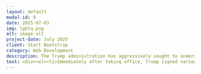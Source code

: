```yaml
---
layout: default
modal-id: 9
date: 2025-07-03
img: lgbtq.png
alt: image-alt
project-date: July 2025
client: Start Bootstrap
category: Web Development
description: The Trump administration has aggressively sought to undermine the rights of LGBTQ+ individuals in the United States, with a particular focus on harming transgender rights and care. Below you will find specific examples of policies pushed by the administration and their allies that are designed to harm LGBTQ+ individuals.
text: <div><ol><li>Immediately after taking office, Trump signed various executive orders meant to dismantle protections for transgender individuals and continues to bully states in an effort to ensure discrimination against trans youth. <a href="https://www.axios.com/2025/02/05/anti-trans-executive-orders-trump">Axios Article, </a> <a href="https://apnews.com/article/california-transgender-girls-sports-trump-29ab7154363c1054bd06b32587421161">AP Article</a></li><li>The administration has unlawfully targeted and removed healthcare websites related to gender. <a href="https://techcrunch.com/2025/07/03/trump-admin-unlawfully-killed-health-websites-related-to-gender-court-rules/">TechCrunch Article</a></li><li>The administration has sought to shut down the LGBTQ youth suicide hotline. <a href="https://www.nbcnews.com/nbc-out/out-news/trump-administration-shut-lgbtq-youth-suicide-hotline-rcna213815">NBC Article</a></li></ol></div>
---
```



